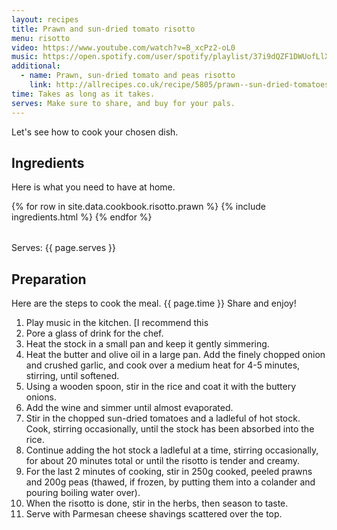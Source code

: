 ```yaml
---
layout: recipes
title: Prawn and sun-dried tomato risotto
menu: risotto
video: https://www.youtube.com/watch?v=B_xcPz2-oL0
music: https://open.spotify.com/user/spotify/playlist/37i9dQZF1DWUofLlXqRWZz?si=USn4-F9USKyABFz6jLhhtg
additional:
  - name: Prawn, sun-dried tomato and peas risotto
    link: http://allrecipes.co.uk/recipe/5805/prawn--sun-dried-tomatoes-and-pea-risotto.aspx
time: Takes as long as it takes.
serves: Make sure to share, and buy for your pals.
---
```


Let's see how to cook your chosen dish.

## Ingredients

Here is what you need to have at home.

<table>
  {% for row  in site.data.cookbook.risotto.prawn %}
{% include ingredients.html %}
  {% endfor %}
</table>

Serves: {{ page.serves }}

## Preparation

Here are the steps to cook the meal. {{ page.time }} Share and enjoy!

1. Play music in the kitchen. [I recommend this 
2. Pore a glass of drink for the chef.
3. Heat the stock in a small pan and keep it gently simmering. 
4. Heat the butter and olive oil in a large pan. Add the finely chopped onion and crushed garlic, and cook over a medium heat for 4-5 minutes, stirring, until softened.
5. Using a wooden spoon, stir in the rice and coat it with the buttery onions. 
6. Add the wine and simmer until almost evaporated.
7. Stir in the chopped sun-dried tomatoes and a ladleful of hot stock. Cook, stirring occasionally, until the stock has been absorbed into the rice.
8. Continue adding the hot stock a ladleful at a time, stirring occasionally, for about 20 minutes total or until the risotto is tender and creamy. 
9. For the last 2 minutes of cooking, stir in 250g cooked, peeled prawns and 200g peas (thawed, if frozen, by putting them into a colander and pouring boiling water over). 
10. When the risotto is done, stir in the herbs, then season to taste. 
11. Serve with Parmesan cheese shavings scattered over the top.